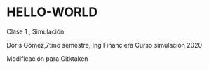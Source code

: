 # HELLO-WORLD
Clase 1 , Simulación

Doris Gómez,7tmo semestre, Ing Financiera Curso simulación 2020

Modificación para Gitktaken
